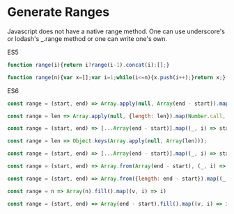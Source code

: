 # Generate Ranges

Javascript does not have a native range method. One can use underscore's or lodash's _.range method or one can write one's own. 

ES5

```javascript
function range(i){return i?range(i-1).concat(i):[];}

function range(n){var x=[];var i=1;while(i<=n){x.push(i++);}return x;}
```

ES6

```javascript
const range = (start, end) => Array.apply(null, Array(end - start)).map((_, i) => start + i);

const range = len => Array.apply(null, {length: len}).map(Number.call, Number);

const range = (start, end) => [...Array(end - start)].map((_, i) => start + i);

const range = len => Object.keys(Array.apply(null, Array(len)));

const range = (start, end) => [...Array(end - start)].map((_, i) => start + i);

const range = (start, end) => Array.from(Array(end - start), (_, i) => start + i);

const range = (start, end) => Array.from({length: end - start}).map((_, i) => start + i);

const range = n => Array(n).fill().map((v, i) => i)

const range = (start, end) => Array(end - start).fill().map((v, i) => i + start)
```